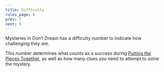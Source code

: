 ```yaml
---
title: Difficulty
rules_page: 8
prev: 7
next: 9
---
```


Mysteries in Don’t Dream has a difficulty number to indicate how challenging they are.

This number determines what counts as a success during [Putting the Pieces Together](/putting-the-pieces-together), as well as how many clues you need to attempt to solve the mystery.
